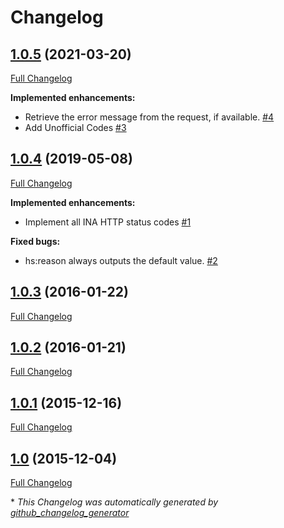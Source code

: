 # Changelog

## [1.0.5](https://github.com/ethauvin/HttpStatus/tree/1.0.5) (2021-03-20)

[Full Changelog](https://github.com/ethauvin/HttpStatus/compare/1.0.4...1.0.5)

**Implemented enhancements:**

- Retrieve the error message from the request, if available. [\#4](https://github.com/ethauvin/HttpStatus/issues/4)
- Add Unofficial Codes [\#3](https://github.com/ethauvin/HttpStatus/issues/3)

## [1.0.4](https://github.com/ethauvin/HttpStatus/tree/1.0.4) (2019-05-08)

[Full Changelog](https://github.com/ethauvin/HttpStatus/compare/1.0.3...1.0.4)

**Implemented enhancements:**

- Implement all INA HTTP status codes [\#1](https://github.com/ethauvin/HttpStatus/issues/1)

**Fixed bugs:**

- hs:reason always outputs the default value. [\#2](https://github.com/ethauvin/HttpStatus/issues/2)

## [1.0.3](https://github.com/ethauvin/HttpStatus/tree/1.0.3) (2016-01-22)

[Full Changelog](https://github.com/ethauvin/HttpStatus/compare/1.0.2...1.0.3)

## [1.0.2](https://github.com/ethauvin/HttpStatus/tree/1.0.2) (2016-01-21)

[Full Changelog](https://github.com/ethauvin/HttpStatus/compare/1.0.1...1.0.2)

## [1.0.1](https://github.com/ethauvin/HttpStatus/tree/1.0.1) (2015-12-16)

[Full Changelog](https://github.com/ethauvin/HttpStatus/compare/1.0...1.0.1)

## [1.0](https://github.com/ethauvin/HttpStatus/tree/1.0) (2015-12-04)

[Full Changelog](https://github.com/ethauvin/HttpStatus/compare/ad982eff1b27c31b54df4abae00ac2d4065543d6...1.0)



\* *This Changelog was automatically generated by [github_changelog_generator](https://github.com/github-changelog-generator/github-changelog-generator)*
